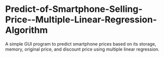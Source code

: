 # Predict-of-Smartphone-Selling-Price--Multiple-Linear-Regression-Algorithm
A simple GUI program to predict smartphone prices based on its storage, memory, original price, and discount price using multiple linear regression.
